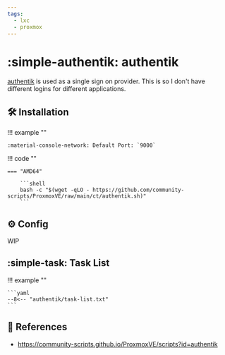 ```yaml
---
tags:
  - lxc
  - proxmox
---
```

# :simple-authentik: authentik

[authentik][1] is used as a single sign on provider. This is so I don't have different logins for
different applications.

## :hammer_and_wrench: Installation

!!! example ""

    :material-console-network: Default Port: `9000`

!!! code ""

    === "AMD64"

        ```shell
        bash -c "$(wget -qLO - https://github.com/community-scripts/ProxmoxVE/raw/main/ct/authentik.sh)"
        ```

## :gear: Config

WIP

## :simple-task: Task List

!!! example ""

    ```yaml
    --8<-- "authentik/task-list.txt"
    ```

## :link: References

- <https://community-scripts.github.io/ProxmoxVE/scripts?id=authentik>

[1]: <https://goauthentik.io/>
